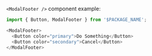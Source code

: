 `<ModalFooter />` component example:

```js
import { Button, ModalFooter } from '$PACKAGE_NAME';

<ModalFooter>
  <Button color="primary">Do Something</Button>
  <Button color="secondary">Cancel</Button>
</ModalFooter>
```
